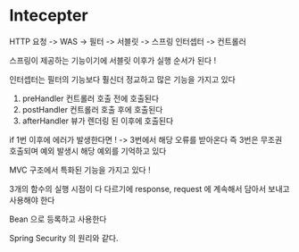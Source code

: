 # Intecepter  

HTTP 요청 -> WAS -> 필터 -> 서블릿 -> 스프링 인터셉터 -> 컨트롤러

스프링이 제공하는 기능이기에 서블릿 이후가 실행 순서가 된다 !  

인터셉터는 필터의 기능보다 훨신더 정교하고 많은 기능을 가지고 있다 

1. preHandler 컨트롤러 호출 전에 호출된다  
2. postHandler  컨트롤러 호출 후에 호출된다  
3. afterHandler 뷰가 렌더링 된 이후에 호출된다  

if 1번 이후에 에러가 발생한다면 ! -> 3번에서 해당 오류를 받아온다 
즉 3번은 무조권 호출되며 예외 발생시 해당 예외를 기억하고 있다 

MVC 구조에서 특화된 기능을 가지고 있다 !

3개의 함수의 실행 시점이 다 다르기에 response, request 에 계속해서 담아서 보내고 사용해야 한다 

Bean 으로 등록하고 사용한다 

Spring Security 의 원리와 같다.